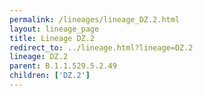 ```yaml
---
permalink: /lineages/lineage_DZ.2.html
layout: lineage_page
title: Lineage DZ.2
redirect_to: ../lineage.html?lineage=DZ.2
lineage: DZ.2
parent: B.1.1.529.5.2.49
children: ['DZ.2']
---
```

